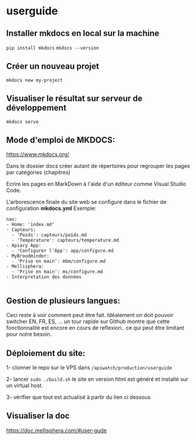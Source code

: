 # userguide

## Installer mkdocs en local sur la machine
```pip install mkdocs```
```mkdocs --version```

## Créer un nouveau projet
```mkdocs new my-project```

## Visualiser le résultat sur serveur de développement
```mkdocs serve```

## Mode d'emploi de MKDOCS:
https://www.mkdocs.org/

Dans le dossier docs créer autant de répertoires pour regrouper les pages par catégories (chapitres)

Ecrire les pages en MarkDown à l'aide d'un éditeur comme Visual Studio Code. 

L'arborescence finale du site web se configure dans le fichier de configuration **mkdocs.yml** 
Exemple:
```
nav:
- Home: 'index.md'
- Capteurs:
  - 'Poids': capteurs/poids.md
  - 'Température': capteurs/temperature.md
- Apiary App:
  - 'Configurer l'App': app/configure.md
- MyBroodminder:
  - 'Prise en main': mbm/configure.md
- Mellisphera:
  - 'Prise en main': ms/configure.md
- Interpretation des données


```

## Gestion de plusieurs langues:
Ceci reste à voir comment peut être fait. Idéalement on doit pouvoir switcher EN, FR, ES, ...
un tour rapide sur Github montre que cette fonctionnalité est encore en cours de reflexion.. ce qui peut être limitant pour notre besoin.


## Déploiement du site:
1- clonner le repo sur le VPS dans ```/apiwatch/production/userguide```

2- lancer ```sudo ./build.sh```
le site en version html est généré et installé sur un virtual host.

3- vérifier que tout est actualisé à partir du lien ci dessous

## Visualiser la doc
https://doc.mellisphera.com/#user-gude

